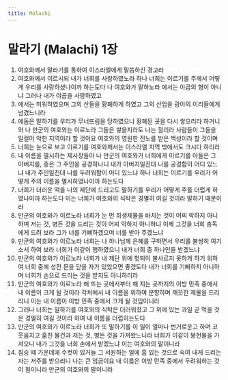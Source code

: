 ```yaml
---
title: Malachi
---
```


# 말라기 (Malachi) 1장
1. 여호와께서 말라기를 통하여 이스라엘에게 말씀하신 경고라
1. 여호와께서 이르시되 내가 너희를 사랑하였노라 하나 너희는 이르기를 주께서 어떻게 우리를 사랑하셨나이까 하는도다 나 여호와가 말하노라 에서는 야곱의 형이 아니냐 그러나 내가 야곱을 사랑하였고
1. 에서는 미워하였으며 그의 산들을 황폐하게 하였고 그의 산업을 광야의 이리들에게 넘겼느니라
1. 에돔은 말하기를 우리가 무너뜨림을 당하였으나 황폐된 곳을 다시 쌓으리라 하거니와 나 만군의 여호와는 이르노라 그들은 쌓을지라도 나는 헐리라 사람들이 그들을 일컬어 악한 지역이라 할 것이요 여호와의 영원한 진노를 받은 백성이라 할 것이며
1. 너희는 눈으로 보고 이르기를 여호와께서는 이스라엘 지역 밖에서도 크시다 하리라
1. 내 이름을 멸시하는 제사장들아 나 만군의 여호와가 너희에게 이르기를 아들은 그 아버지를, 종은 그 주인을 공경하나니 내가 아버지일진대 나를 공경함이 어디 있느냐 내가 주인일진대 나를 두려워함이 어디 있느냐 하나 너희는 이르기를 우리가 어떻게 주의 이름을 멸시하였나이까 하는도다
1. 너희가 더러운 떡을 나의 제단에 드리고도 말하기를 우리가 어떻게 주를 더럽게 하였나이까 하는도다 이는 너희가 여호와의 식탁은 경멸히 여길 것이라 말하기 때문이라
1. 만군의 여호와가 이르노라 너희가 눈 먼 희생제물을 바치는 것이 어찌 악하지 아니하며 저는 것, 병든 것을 드리는 것이 어찌 악하지 아니하냐 이제 그것을 너희 총독에게 드려 보라 그가 너를 기뻐하겠으며 너를 받아 주겠느냐
1. 만군의 여호와가 이르노라 너희는 나 하나님께 은혜를 구하면서 우리를 불쌍히 여기소서 하여 보라 너희가 이같이 행하였으니 내가 너희 중 하나인들 받겠느냐
1. 만군의 여호와가 이르노라 너희가 내 제단 위에 헛되이 불사르지 못하게 하기 위하여 너희 중에 성전 문을 닫을 자가 있었으면 좋겠도다 내가 너희를 기뻐하지 아니하며 너희가 손으로 드리는 것을 받지도 아니하리라
1. 만군의 여호와가 이르노라 해 뜨는 곳에서부터 해 지는 곳까지의 이방 민족 중에서 내 이름이 크게 될 것이라 각처에서 내 이름을 위하여 분향하며 깨끗한 제물을 드리리니 이는 내 이름이 이방 민족 중에서 크게 될 것임이니라
1. 그러나 너희는 말하기를 여호와의 식탁은 더러워졌고 그 위에 있는 과일 곧 먹을 것은 경멸히 여길 것이라 하여 내 이름을 더럽히는도다
1. 만군의 여호와가 이르노라 너희가 또 말하기를 이 일이 얼마나 번거로운고 하며 코웃음치고 훔친 물건과 저는 것, 병든 것을 가져왔느니라 너희가 이같이 봉헌물을 가져오니 내가 그것을 너희 손에서 받겠느냐 이는 여호와의 말이니라
1. 짐승 떼 가운데에 수컷이 있거늘 그 서원하는 일에 흠 있는 것으로 속여 내게 드리는 자는 저주를 받으리니 나는 큰 임금이요 내 이름은 이방 민족 중에서 두려워하는 것이 됨이니라 만군의 여호와의 말이니라